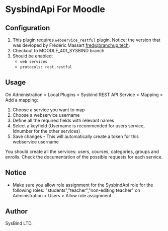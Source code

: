SysbindApi For Moodle
=============================

Configuration
-------------
1. This plugin requires `webservice_restful` plugin. Notice: the version that was devloped by Frédéric Massart <fred@branchup.tech>.
2. Checkout to MOODLE_401_SYSBIND branch
3. Should be enabled:
   - `web services`
   - `protocols: rest,restful`
  

Usage
-----
On Administration > Local Plugins > Sysbind REST API Service > Mapping > Add a mapping:
1. Choose a service you want to map
2. Choose a webservice username
3. Define all the required fields with relevant names
4. Select a keyfield (Username is recommended for users service, Idnumber for the other services)
5. Save changes - This will automatically create a token for this webservice username
   
You should create all the services: users, courses, categories, groups and enrolls.
Check the documentation of the possible requests for each service.


Notice
------
* Make sure you allow role assignment for the SysbindApi role for the following roles: "students","teacher","non-editing teacher"
on Administration > Users > Allow role assignment



Author
------
SysBind LTD.

